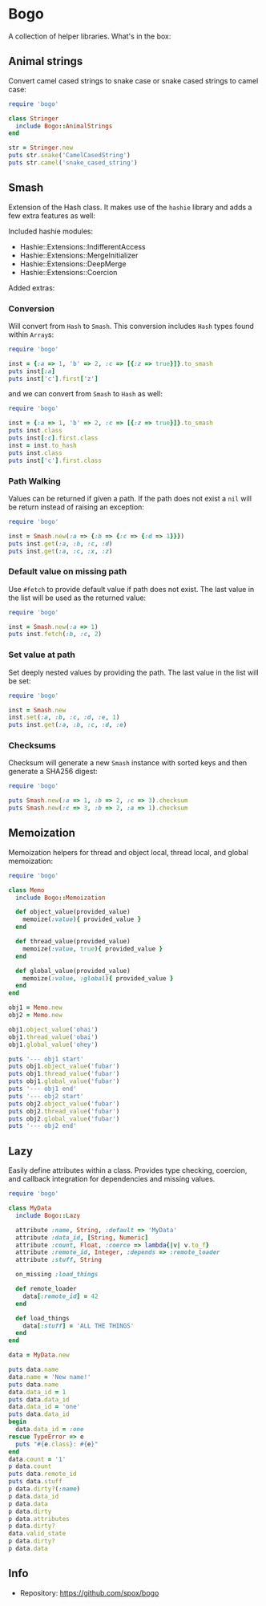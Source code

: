 # Bogo

A collection of helper libraries. What's in the box:

## Animal strings

Convert camel cased strings to snake case or snake cased strings
to camel case:

```ruby
require 'bogo'

class Stringer
  include Bogo::AnimalStrings
end

str = Stringer.new
puts str.snake('CamelCasedString')
puts str.camel('snake_cased_string')
```

## Smash

Extension of the Hash class. It makes use of the `hashie` library and
adds a few extra features as well:

Included hashie modules:

* Hashie::Extensions::IndifferentAccess
* Hashie::Extensions::MergeInitializer
* Hashie::Extensions::DeepMerge
* Hashie::Extensions::Coercion

Added extras:

### Conversion

Will convert from `Hash` to `Smash`. This conversion includes `Hash`
types found within `Array`s:

```ruby
require 'bogo'

inst = {:a => 1, 'b' => 2, :c => [{:z => true}]}.to_smash
puts inst[:a]
puts inst['c'].first['z']
```

and we can convert from `Smash` to `Hash` as well:

```ruby
require 'bogo'

inst = {:a => 1, 'b' => 2, :c => [{:z => true}]}.to_smash
puts inst.class
puts inst[:c].first.class
inst = inst.to_hash
puts inst.class
puts inst['c'].first.class
```

### Path Walking

Values can be returned if given a path. If the path does not exist
a `nil` will be return instead of raising an exception:

```ruby
require 'bogo'

inst = Smash.new(:a => {:b => {:c => {:d => 1}}})
puts inst.get(:a, :b, :c, :d)
puts inst.get(:a, :c, :x, :z)
```

### Default value on missing path

Use `#fetch` to provide default value if path does not exist. The
last value in the list will be used as the returned value:

```ruby
require 'bogo'

inst = Smash.new(:a => 1)
puts inst.fetch(:b, :c, 2)
```

### Set value at path

Set deeply nested values by providing the path. The last value
in the list will be set:

```ruby
require 'bogo'

inst = Smash.new
inst.set(:a, :b, :c, :d, :e, 1)
puts inst.get(:a, :b, :c, :d, :e)
```

### Checksums

Checksum will generate a new `Smash` instance with sorted keys
and then generate a SHA256 digest:

```ruby
require 'bogo'

puts Smash.new(:a => 1, :b => 2, :c => 3).checksum
puts Smash.new(:c => 3, :b => 2, :a => 1).checksum
```

## Memoization

Memoization helpers for thread and object local, thread local,
and global memoization:

```ruby
require 'bogo'

class Memo
  include Bogo::Memoization

  def object_value(provided_value)
    memoize(:value){ provided_value }
  end

  def thread_value(provided_value)
    memoize(:value, true){ provided_value }
  end

  def global_value(provided_value)
    memoize(:value, :global){ provided_value }
  end
end

obj1 = Memo.new
obj2 = Memo.new

obj1.object_value('ohai')
obj1.thread_value('obai')
obj1.global_value('ohey')

puts '--- obj1 start'
puts obj1.object_value('fubar')
puts obj1.thread_value('fubar')
puts obj1.global_value('fubar')
puts '--- obj1 end'
puts '--- obj2 start'
puts obj2.object_value('fubar')
puts obj2.thread_value('fubar')
puts obj2.global_value('fubar')
puts '--- obj2 end'
```

## Lazy

Easily define attributes within a class. Provides
type checking, coercion, and callback integration
for dependencies and missing values.

```ruby
require 'bogo'

class MyData
  include Bogo::Lazy

  attribute :name, String, :default => 'MyData'
  attribute :data_id, [String, Numeric]
  attribute :count, Float, :coerce => lambda{|v| v.to_f}
  attribute :remote_id, Integer, :depends => :remote_loader
  attribute :stuff, String

  on_missing :load_things

  def remote_loader
    data[:remote_id] = 42
  end

  def load_things
    data[:stuff] = 'ALL THE THINGS'
  end
end

data = MyData.new

puts data.name
data.name = 'New name!'
puts data.name
data.data_id = 1
puts data.data_id
data.data_id = 'one'
puts data.data_id
begin
  data.data_id = :one
rescue TypeError => e
  puts "#{e.class}: #{e}"
end
data.count = '1'
p data.count
puts data.remote_id
puts data.stuff
p data.dirty?(:name)
p data.data_id
p data.data
p data.dirty
p data.attributes
p data.dirty?
data.valid_state
p data.dirty?
p data.data
```

## Info
* Repository: https://github.com/spox/bogo